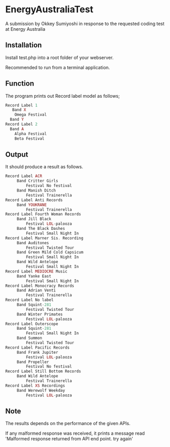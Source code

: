 # EnergyAustraliaTest
A submission by Okkey Sumiyoshi in response to the requested coding test at Energy Australia

## Installation
Install test.php into a root folder of your webserver.

Recommended to run from a terminal application.

## Function
The program prints out Record label model as follows;
```php
Record Label 1
   Band X
    Omega Festival
  Band Y
Record Label 2
  Band A
    Alpha Festival
    Beta Festival
```
## Output
It should produce a result as follows.
```php
Record Label ACR
	 Band Critter Girls
		 Festival No festival
	 Band Manish Ditch
		 Festival Trainerella
Record Label Anti Records
	 Band YOUKRANE
		 Festival Trainerella
Record Label Fourth Woman Records
	 Band Jill Black
		 Festival LOL-palooza
	 Band The Black Dashes
		 Festival Small Night In
Record Label Marner Sis. Recording
	 Band Auditones
		 Festival Twisted Tour
	 Band Green Mild Cold Capsicum
		 Festival Small Night In
	 Band Wild Antelope
		 Festival Small Night In
Record Label MEDIOCRE Music
	 Band Yanke East
		 Festival Small Night In
Record Label Monocracy Records
	 Band Adrian Venti
		 Festival Trainerella
Record Label No label
	 Band Squint-281
		 Festival Twisted Tour
	 Band Winter Primates
		 Festival LOL-palooza
Record Label Outerscope
	 Band Squint-281
		 Festival Small Night In
	 Band Summon
		 Festival Twisted Tour
Record Label Pacific Records
	 Band Frank Jupiter
		 Festival LOL-palooza
	 Band Propeller
		 Festival No festival
Record Label Still Bottom Records
	 Band Wild Antelope
		 Festival Trainerella
Record Label XS Recordings
	 Band Werewolf Weekday
		 Festival LOL-palooza
```
## Note
The results depends on the performance of the given APIs. 

If any malformed response was received, it prints a message read 'Malformed response returned from API end point.  try again'
